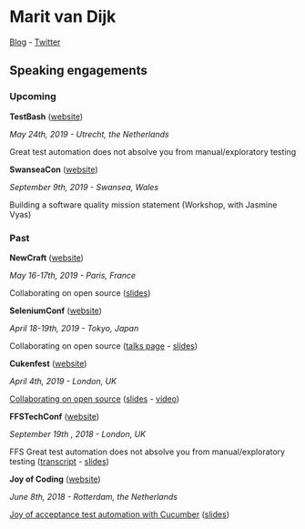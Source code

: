 # Marit van Dijk

[Blog](https://medium.com/@mlvandijk) - [Twitter](https://twitter.com/MaritvanDijk77)

## Speaking engagements

### Upcoming

**TestBash** ([website](https://www.ministryoftesting.com/events/testbash-netherlands-2019))

*May 24th, 2019 - Utrecht, the Netherlands*

Great test automation does not absolve you from manual/exploratory testing

**SwanseaCon** ([website](https://swanseacon.co.uk/))

*September 9th, 2019 - Swansea, Wales*

Building a software quality mission statement (Workshop, with Jasmine Vyas)

### Past

**NewCraft** ([website](https://ncrafts.io/))

*May 16-17th, 2019 - Paris, France*

Collaborating on open source ([slides](https://speakerdeck.com/mlvandijk/collaborating-on-open-source-newcrafts-paris-2019))

**SeleniumConf** ([website](https://conf.selenium.jp/))

*April 18-19th, 2019 - Tokyo, Japan*

Collaborating on open source ([talks page](https://conf.selenium.jp/talks.html) - [slides](https://speakerdeck.com/mlvandijk/collaborating-on-open-source-seleniumconf-tokyo))

**Cukenfest** ([website](http://cukenfest.cucumber.io/)) 

*April 4th, 2019 - London, UK*

[Collaborating on open source](http://cukenfest.cucumber.io/#marit) ([slides](https://speakerdeck.com/mlvandijk/collaborating-on-open-source-software) - [video](https://www.youtube.com/watch?v=tuSk6dMoTIs))

**FFSTechConf** ([website](https://ffstechconf.org/))

*September 19th , 2018 - London, UK*

FFS Great test automation does not absolve you from manual/exploratory testing ([transcript](https://docs.google.com/document/d/e/2PACX-1vS8Zbgr-ggnUHYCu1QqT37LIevpVY76LZxtqrK9w2hcEP7RfUHT-JdTKg-Dm6wkgGSOcbNCFE5sazBH/pub) - [slides](https://speakerdeck.com/mlvandijk/exploratory-testing))


**Joy of Coding** ([website](https://joyofcoding.org))

*June 8th, 2018 - Rotterdam, the Netherlands*

[Joy of acceptance test automation with Cucumber](https://joyofcoding.org/2018/marit-van-dijk.html) ([slides](https://speakerdeck.com/mlvandijk/joy-of-automated-acceptance-tests-with-cucumber))
